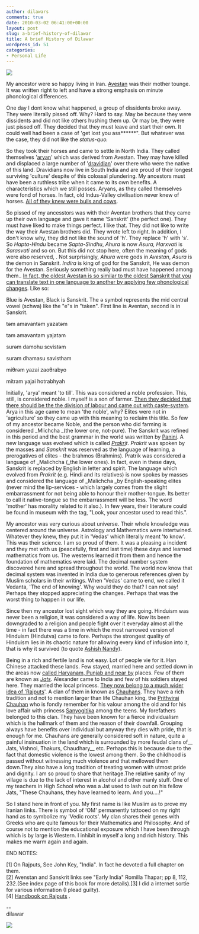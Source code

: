 ```yaml
---
author: dilawars
comments: true
date: 2010-03-02 06:41:00+00:00
layout: post
slug: a-brief-history-of-dilawar
title: A brief History of Dilawar
wordpress_id: 51
categories:
- Personal Life
---
```


[![](http://dilawarrajput.files.wordpress.com/2010/03/revisionist_history1.gif?w=300)](http://dilawarrajput.files.wordpress.com/2010/03/revisionist_history1.gif)

  
My ancestor were so happy living in Iran. [Avestan](http://en.wikipedia.org/wiki/Avestan_language) was their mother tounge. It was written right to left and have a strong emphasis on minute phonological differences.  
  
One day I dont know what happened, a group of dissidents broke away. They were literally pissed off. Why? Hard to say. May be because they were dissidents and did not like others hushing them up. Or may be, they were just pissed off. They decided that they must leave and start their own. It could well had been a case of 'get lost you ass******". But whatever was the case, they did not like the _status-quo._  
  
So they took their horses and came to settle in North India. They called themselves '[aryan](http://en.wikipedia.org/wiki/Arya)' which was derived from Avestan. They may have killed and displaced a large number of '[dravidian](http://en.wikipedia.org/wiki/Dravidians)' over there who were the native of this land. Dravidians now live in South India and are proud of their longest surviving 'culture' despite of this colossal plundering. My ancestors must have been a ruthless tribe when it came to its own benefits. A characteristics which we still posses. Aryans, as they called themselves were fond of horses. In fact, old Indus-Valley civilisation never knew of horses. [All of they knew were bulls and cows](http://www.thehindu.com/fline/fl1720/17200040.htm).  
  
So pissed of my ancesstors was with their Aventan brothers that they came up their own language and gave it name 'Sanskrit' (the perfect one). They must have liked to make things perfect. I like that. They did not like to write the way their Avestan brothers did. They wrote  left to right. In addition, I don't know why, they did not like the sound of 'h'. They replace 'h' with 's'. So _Hapta-Hindu_ became _Sapta-Sindhu_, _Ahura_ is now _Asura, Harxvati_ is _Sarasvati_ and so on. But this did not stop here, often the meaning of gods were also reserved, . Not surprisingly, _Ahura_ were gods in _Avestan_, _Asura_ is the demon in Sanskrit. _Indira_ is king of god for the Sanskrit, He was demon for the Avestan. Seriously something really bad must have happened among them.. [In fact, the oldest Avestan is so similar to the oldest Sanskrit that you can translate text in one language to another by applying few phonological changes](http://www.ancientscripts.com/avestan.html). Like so:  
  
Blue is Avestan, Black is Sanskrit. The ə symbol represents the mid central vowel (schwa) like the "e"s in "taken". First line is Aventan, second is in Sanskrit.  
  


təm amavantəm yazatəm

tam amavantam yajatam  
  


surəm damohu scvistəm

suram dhamasu savistham  
  


miθrəm yazai zaoθrabyo

mitram yajai hotrabhyah  
  
Initially, 'arya' meant 'to till'. This was considered a noble profession. This, still, is considered noble. I myself is a son of farmer. [Then  they decided that there should be the the division of labour and came out with caste-system](http://books.google.co.in/books?id=XsOtRGdvIigC&printsec=frontcover&source=gbs_navlinks_s#v=onepage&q=&f=false). Arya in this age came to mean 'the noble', why? Elites were not in 'agriculture' so they came up with this meaning to reclaim this title. So few of my ancestor became Noble, and the person who did farming is considered _Mlichcha _(the lower one, not-pure). The Sanskrit was refined in this period and the best grammar in the world was written by [Panini](http://en.wikipedia.org/wiki/P%C4%81%E1%B9%87ini). A new language was evolved which is called _[Prakri](http://en.wikipedia.org/wiki/Prakrit)t_. _Prakrit_ was spoken by the masses and _Sanskrit_ was reserved as the language of learning, a prerogatives of elites - the brahmos (Brahmins). Pratrik was considered a language of _Malichcha (_the lower ones). In fact, even in these days, Sanskrit is replaced by English in letter and spirit. The language which evolved from _Prakrit_ (e.g. Hindi and its relatives) is now spokes by masses and considered the language of _Malichcha _by English-speaking elites (never mind the lip-services - which largely comes from the slight embarrassment for not being able to honour their mother-tongue. Its better to call it native-tongue so the embarrassment will be less. The word 'mother' has  morality related to it also.). In few years, their literature could be found in museum with the tag, "Look, your ancestor used to read this.".  
  
My ancestor was very curious about universe. Their whole knowledge was centered around the universe. Astrology and Mathematics were intertwined. Whatever they knew, they put it in 'Vedas' which literally meant 'to know'. This was their science. I am so proud of them. It was a pleasing a incident and they met with us (peacefully, first and last time) these days and learned mathematics from us. The westerns learned it from them and hence the foundation of mathematics were laid. The decimal number system discovered here and spread throughout the world. The world now know that decimal system was invented in India due to generous references given by Muslim scholars in their writings. When 'Vedas' came to end, we called it Vedanta, 'The end of knowing'. Why would they do that? I can not say! Perhaps they stopped appreciating the changes. Perhaps that was the worst thing to happen in our life.  
  
Since then my ancestor lost sight which way they are going. Hinduism was never been a religion, it was considered a way of life. Now its been downgraded to a religion and people fight over it everyday almost all the time - in fact there was a time in which the most narrowed version of Hinduism (Hindutva) came to fore. Perhaps the strongest quality of Hinduism lies in its chaotic nature for allowing every kind of infusion into it, that is why it survived (to quote [Ashish Nandy](http://en.wikipedia.org/wiki/Ashis_Nandy)).  
  
Being in a rich and fertile land is not easy. Lot of people vie for it. Han Chinese attacked these lands. Few stayed, married here and settled down in the areas now [called Haryanam, Punjab and near by](http://en.wikipedia.org/wiki/Indo-Scythian) places. Few of them are known as _[Jats](http://en.wikipedia.org/wiki/Jat_people)_. Alexander came to India and few of his soldiers stayed here. They married the local princess. [They now belong to a much wider idea of 'Rajputs](http://en.wikipedia.org/wiki/Origin_of_Rajputs)'. A clan of them in known as [Chauhans](http://en.wikipedia.org/wiki/Chauhan). They have a rich tradition and not to mention larger than life Chauhan king, the [Prithviraj Chauhan](http://en.wikipedia.org/wiki/Prithvi_Raj_Chauhan) who is fondly remember for his valour among the old and for his love affair with princess [Sanyogitika](http://en.wikipedia.org/wiki/Sanyogita) among the teens. My forefathers belonged to this clan. They have been known for a fierce individualism which is the hallmark of them and the reason of their downfall. Grouping always have benefits over individual but anyway they dies with pride, that is enough for me. Chauhans are generally considered soft in nature, quite a painful insinuation in the land which is surrounded by more feudal clans of__ Jats, Vishnoi, Thakurs, Chaudhary__ etc. Perhaps this is because due to the fact that domestic violence is the lowest among them. So the childhood is passed without witnessing much violence and that mellowed them down.They also have a long tradition of treating women with utmost pride and dignity. I am so proud to share that heritage.The relative sanity of my village is due to the lack of interest in alcohol and other manly stuff. One of my teachers in High School who was a Jat used to lash out on his fellow Jats, "These Chauhans, they have learned to learn. And you....!"   
  
So I stand here in front of you. My first name is like Muslim as to prove my Iranian links. There is symbol of 'OM' permanently tattooed on my right hand as to symbolize my 'Vedic roots'. My clan shares their genes with Greeks who are quite famous for their Mathematics and Philosophy. And of course not to mention the educational exposure which I have been through which is by large is Western. I inhibit in myself a long and rich history. This makes me warm again and again.  
  
END NOTES:  
  
[1] On Rajputs, See John Key, "India". In fact he devoted a full chapter on them.  
[2] Avenstan and Sanskrit links see "Early India" Romilla Thapar; pp 8, 112, 232.(See index page of this book for more details).[3] I did a internet sortie for various information (I plead guilty).  
[4] [Handbook on Rajputs](http://books.google.com/books?id=Cc2HyXP5dygC&pg=PA29&lpg=PA29&dq=rajput+handbook&source=bl&ots=ybdKbT5OAw&sig=_WkhBQDjKz0Qfa0YphUZE3HJWO8&hl=en&ei=i6a2TMi2JYeivgPg-rybCQ&sa=X&oi=book_result&ct=result&resnum=4&ved=0CCIQ6AEwAw#v=onepage&q=rajput%20handbook&f=false) .  
  
  
--  
dilawar

![](https://blogger.googleusercontent.com/tracker/3794193585985230867-8761265823324392233?l=dilawarsays.blogspot.com)

